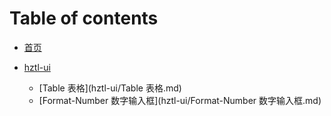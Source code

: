 # Table of contents

- [首页](README.md)

- [hztl-ui](hztl-ui/README.md)
  - [Table 表格](hztl-ui/Table 表格.md)
  - [Format-Number 数字输入框](hztl-ui/Format-Number 数字输入框.md)
